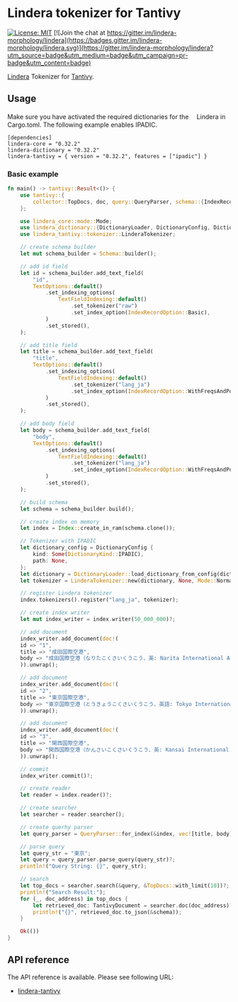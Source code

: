 # Lindera tokenizer for Tantivy

[![License: MIT](https://img.shields.io/badge/License-MIT-yellow.svg)](https://opensource.org/licenses/MIT) [![Join the chat at https://gitter.im/lindera-morphology/lindera](https://badges.gitter.im/lindera-morphology/lindera.svg)](https://gitter.im/lindera-morphology/lindera?utm_source=badge&utm_medium=badge&utm_campaign=pr-badge&utm_content=badge)

[Lindera](https://github.com/lindera-morphology/lindera) Tokenizer for [Tantivy](https://github.com/tantivy-search/tantivy).


## Usage

Make sure you have activated the required dictionaries for the 　Lindera in Cargo.toml.
The following example enables IPADIC.

```
[dependencies]
lindera-core = "0.32.2"
lindera-dictionary = "0.32.2"
lindera-tantivy = { version = "0.32.2", features = ["ipadic"] }
```

### Basic example

```rust
fn main() -> tantivy::Result<()> {
    use tantivy::{
        collector::TopDocs, doc, query::QueryParser, schema::{IndexRecordOption, Schema, TextFieldIndexing, TextOptions}, Document, Index, TantivyDocument
    };

    use lindera_core::mode::Mode;
    use lindera_dictionary::{DictionaryLoader, DictionaryConfig, DictionaryKind};
    use lindera_tantivy::tokenizer::LinderaTokenizer;

    // create schema builder
    let mut schema_builder = Schema::builder();

    // add id field
    let id = schema_builder.add_text_field(
        "id",
        TextOptions::default()
            .set_indexing_options(
                TextFieldIndexing::default()
                    .set_tokenizer("raw")
                    .set_index_option(IndexRecordOption::Basic),
            )
            .set_stored(),
    );

    // add title field
    let title = schema_builder.add_text_field(
        "title",
        TextOptions::default()
            .set_indexing_options(
                TextFieldIndexing::default()
                    .set_tokenizer("lang_ja")
                    .set_index_option(IndexRecordOption::WithFreqsAndPositions),
            )
            .set_stored(),
    );

    // add body field
    let body = schema_builder.add_text_field(
        "body",
        TextOptions::default()
            .set_indexing_options(
                TextFieldIndexing::default()
                    .set_tokenizer("lang_ja")
                    .set_index_option(IndexRecordOption::WithFreqsAndPositions),
            )
            .set_stored(),
    );

    // build schema
    let schema = schema_builder.build();

    // create index on memory
    let index = Index::create_in_ram(schema.clone());

    // Tokenizer with IPADIC
    let dictionary_config = DictionaryConfig {
        kind: Some(DictionaryKind::IPADIC),
        path: None,
    };
    let dictionary = DictionaryLoader::load_dictionary_from_config(dictionary_config).unwrap();
    let tokenizer = LinderaTokenizer::new(dictionary, None, Mode::Normal);

    // register Lindera tokenizer
    index.tokenizers().register("lang_ja", tokenizer);

    // create index writer
    let mut index_writer = index.writer(50_000_000)?;

    // add document
    index_writer.add_document(doc!(
    id => "1",
    title => "成田国際空港",
    body => "成田国際空港（なりたこくさいくうこう、英: Narita International Airport）は、千葉県成田市南東部から芝山町北部にかけて建設された日本最大の国際拠点空港である。首都圏東部（東京の東60km）に位置している。空港コードはNRT。"
    )).unwrap();

    // add document
    index_writer.add_document(doc!(
    id => "2",
    title => "東京国際空港",
    body => "東京国際空港（とうきょうこくさいくうこう、英語: Tokyo International Airport）は、東京都大田区にある日本最大の空港。通称は羽田空港（はねだくうこう、英語: Haneda Airport）であり、単に「羽田」と呼ばれる場合もある。空港コードはHND。"
    )).unwrap();

    // add document
    index_writer.add_document(doc!(
    id => "3",
    title => "関西国際空港",
    body => "関西国際空港（かんさいこくさいくうこう、英: Kansai International Airport）は大阪市の南西35㎞に位置する西日本の国際的な玄関口であり、関西三空港の一つとして大阪国際空港（伊丹空港）、神戸空港とともに関西エアポート株式会社によって一体運営が行われている。"
    )).unwrap();

    // commit
    index_writer.commit()?;

    // create reader
    let reader = index.reader()?;

    // create searcher
    let searcher = reader.searcher();

    // create querhy parser
    let query_parser = QueryParser::for_index(&index, vec![title, body]);

    // parse query
    let query_str = "東京";
    let query = query_parser.parse_query(query_str)?;
    println!("Query String: {}", query_str);

    // search
    let top_docs = searcher.search(&query, &TopDocs::with_limit(10))?;
    println!("Search Result:");
    for (_, doc_address) in top_docs {
        let retrieved_doc: TantivyDocument = searcher.doc(doc_address)?;
        println!("{}", retrieved_doc.to_json(&schema));
    }

    Ok(())
}
```

## API reference

The API reference is available. Please see following URL:
- <a href="https://docs.rs/lindera-tantivy" target="_blank">lindera-tantivy</a>
